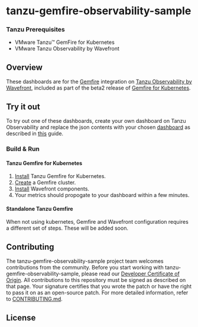 
# tanzu-gemfire-observability-sample

### Tanzu Prerequisites
* VMware Tanzu™ GemFire for Kubernetes  
* VMware Tanzu Observability by Wavefront

## Overview
These dashboards are for the [Gemfire](https://gemfire.docs.pivotal.io/910/gemfire/about_gemfire.html) integration on [Tanzu Observability by Wavefront](https://tanzu.vmware.com/observability), included as part of the beta2 release of [Gemfire for Kubernetes](http://tgf.docs.pivotal.io/tgf/beta-2).

## Try it out
To try out one of these dashboards, create your own dashboard on Tanzu Observability and replace the json contents with your chosen [dashboard](/dashboards) as described in [this](https://docs.wavefront.com/ui_dashboards_v1.html#edit-and-save-a-dashboard) guide. 

### Build & Run

#### Tanzu Gemfire for Kubernetes
1. [Install](https://tgf.docs.pivotal.io/tgf/beta-2/install) Tanzu Gemfire for Kubernetes.
2. [Create](http://tgf.docs.pivotal.io/tgf/beta-2/create-and-delete.html) a Gemfire cluster.
3. [Install](http://tgf.docs.pivotal.io/tgf/beta-2/work-with-cluster.html#collect-metrics) Wavefront components.
4. Your metrics should propogate to your dashboard within a few minutes.

#### Standalone Tanzu Gemfire
When not using kubernetes, Gemfire and Wavefront configuration requires a different set of steps. These will be added soon.

## Contributing

The tanzu-gemfire-observability-sample project team welcomes contributions from the community. Before you start working with tanzu-gemfire-observability-sample, please
read our [Developer Certificate of Origin](https://cla.vmware.com/dco). All contributions to this repository must be
signed as described on that page. Your signature certifies that you wrote the patch or have the right to pass it on
as an open-source patch. For more detailed information, refer to [CONTRIBUTING.md](CONTRIBUTING.md).

## License
